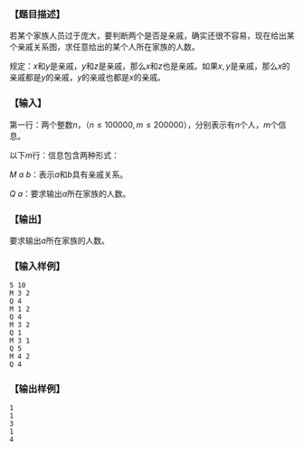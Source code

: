 ### 【题目描述】
若某个家族人员过于庞大，要判断两个是否是亲戚，确实还很不容易，现在给出某个亲戚关系图，求任意给出的某个人所在家族的人数。

规定：$x$和$y$是亲戚，$y$和$z$是亲戚，那么$x$和$z$也是亲戚。如果$x,y$是亲戚，那么$x$的亲戚都是$y$的亲戚，$y$的亲戚也都是$x$的亲戚。

### 【输入】
第一行：两个整数$n，（n \leq 100000,m \leq 200000）$，分别表示有$n$个人，$m$个信息。

以下$m$行：信息包含两种形式：

$M\ a\ b$：表示$a$和$b$具有亲戚关系。

$Q\ a$：要求输出$a$所在家族的人数。

### 【输出】
要求输出$a$所在家族的人数。

### 【输入样例】
```
5 10
M 3 2
Q 4
M 1 2
Q 4
M 3 2
Q 1
M 3 1
Q 5
M 4 2
Q 4
```
### 【输出样例】
```
1
1
3
1
4
```